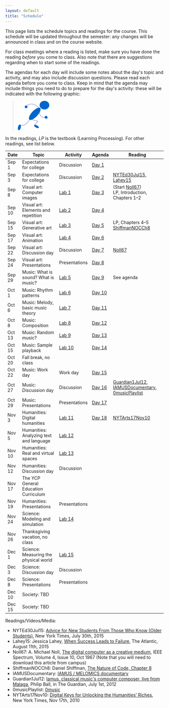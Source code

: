 ```yaml
---
layout: default
title: "Schedule"
---
```


This page lists the schedule topics and readings for the course.  This schedule will be updated throughout the semester: any changes will be announced in class and on the course website.

For class meetings where a reading is listed, make sure you have done the reading *before* you come to class.  Also note that there are suggestions regarding when to start some of the readings.

The agendas for each day will include some notes about the day's topic and activity, and may also include discussion questions.  Please read each agenda before you come to class.  Keep in mind that the agenda may include things you need to do to prepare for the day's activity: these will be indicated with the following graphic:

> <a href="https://www.youtube.com/watch?v=J8Ofr0IKiZg"><img src="agenda/img/getready.png" alt="Get ready!"></a>

In the readings, *LP* is the textbook (Learning Processing).  For other readings, see list below.

Date | Topic | Activity | Agenda | Reading
---- | ----- | -------- | -------| -------
Sep 1 | Expectations for college | Discussion | [Day 1](agenda/day01.html) | 
Sep 3 | Expectations for college | Discussion | [Day 2](agenda/day02.html) | [NYTEd30Jul15](http://www.nytimes.com/2015/08/02/education/edlife/advice-for-new-students-from-those-who-know-old-students.html), [Lahey15](http://www.theatlantic.com/education/archive/2015/08/when-success-leads-to-failure/400925/)
Sep 8 | Visual art: Computer images | [Lab 1](labs/lab01.html) | [Day 3](agenda/day03.html) | (Start [Noll67](http://ieeexplore.ieee.org/xpl/articleDetails.jsp?arnumber=5217127))<br> LP, Introduction, Chapters 1&ndash;2
Sep 10 | Visual art: Elements and repetition | [Lab 2](labs/lab02.html) | [Day 4](agenda/day04.html) | 
Sep 15 | Visual art: Generative art | [Lab 3](labs/lab03.html) | [Day 5](agenda/day05.html) | LP, Chapters 4&ndash;5<br>[ShiffmanNOCCh8](http://natureofcode.com/book/chapter-8-fractals/)
Sep 17 | Visual art: Animation | [Lab 4](labs/lab04.html) | [Day 6](agenda/day06.html) | 
Sep 22 | Visual art: Discussion day | Discussion | [Day 7](agenda/day07.html) | [Noll67](http://ieeexplore.ieee.org/xpl/articleDetails.jsp?arnumber=5217127&queryText=the+digital+computer+as+a+creative+medium&newsearch=true&searchField=Search_All)
Sep 24 | Visual art: Presentations | Presentations | [Day 8](agenda/day08.html)
Sep 29 | Music: What is sound? What is music? | [Lab 5](labs/lab05.html) | [Day 9](agenda/day09.html) | See agenda
Oct 1 | Music: Rhythm patterns | [Lab 6](labs/lab06.html) | [Day 10](agenda/day10.html)
Oct 6 | Music: Melody, basic music theory | [Lab 7](labs/lab07.html) | [Day 11](agenda/day11.html)
Oct 8 | Music: Composition | [Lab 8](labs/lab08.html) | [Day 12](agenda/day12.html)
Oct 13 | Music: Random music? | [Lab 9](labs/lab09.html) | [Day 13](agenda/day13.html)
Oct 15 | Music: Sample playback | [Lab 10](labs/lab10.html) | [Day 14](agenda/day14.html)
Oct 20 | Fall break, no class
Oct 22 | Music: Work day | Work day | [Day 15](agenda/day15.html)
Oct 27 | Music: Discussion day | Discussion | [Day 16](agenda/day16.html) |  [Guardian1Jul12](http://www.theguardian.com/music/2012/jul/01/iamus-computer-composes-classical-music), [IAMUSDocumentary](https://www.youtube.com/watch?v=ETGDbWvWCbM), [0musicPlaylist](https://www.youtube.com/watch?v=SxvV5zn7e9s)
Oct 29 | Music: Presentations | Presentations | [Day 17](agenda/day17.html)
Nov 3 | Humanities: Digital humanities | [Lab 11](labs/lab11.html) | [Day 18](agenda/day18.html) | [NYTArts17Nov10](http://www.nytimes.com/2010/11/17/arts/17digital.html)
Nov 5 | Humanities: Analyzing text and language | [Lab 12](labs/lab11.html)
Nov 10 | Humanities: Real and virtual spaces | [Lab 13](labs/lab12.html)
Nov 12 | Humanities: Discussion day | Discussion |
Nov 17 | The YCP General Education Curriculum
Nov 19 | Humanities: Presentations | Presentations
Nov 24 | Science: Modeling and simulation | [Lab 14](labs/lab13.html)
Nov 26 | Thanksgiving vacation, no class
Dec 1 | Science: Measuring the physical world | [Lab 15](labs/lab14.html)
Dec 3 | Science: Discussion day | Discussion
Dec 8 | Science: Presentations | Presentations
Dec 10 | Society: TBD
Dec 15 | Society: TBD

Readings/Videos/Media:

* NYTEd30Jul15: [Advice for New Students From Those Who Know (Older Students)](http://www.nytimes.com/2015/08/02/education/edlife/advice-for-new-students-from-those-who-know-old-students.html), New York Times, July 30th, 2015
* Lahey15: Jessica Lahey, [When Success Leads to Failure](http://www.theatlantic.com/education/archive/2015/08/when-success-leads-to-failure/400925/), The Atlantic, August 11th, 2015
* Noll67: A. Michael Noll, [The digital computer as a creative medium](http://ieeexplore.ieee.org/xpl/articleDetails.jsp?arnumber=5217127), IEEE Spectrum, Volume 4, Issue 10, Oct 1967 (Note that you will need to download this article from campus)
* ShiffmanNOCCh8: Daniel Shiffman, [The Nature of Code, Chapter 8](http://natureofcode.com/book/chapter-8-fractals/)
* IAMUSDocumentary: [IAMUS / MELOMICS documentary](https://www.youtube.com/watch?v=ETGDbWvWCbM)
* Guardian1Jul12: [Iamus, classical music's computer composer, live from Malaga](http://www.theguardian.com/music/2012/jul/01/iamus-computer-composes-classical-music), Philip Ball, in The Guardian, July 1st, 2012
* 0musicPlaylist: [0music](https://www.youtube.com/watch?v=SxvV5zn7e9s)
* NYTArts17Nov10: [Digital Keys for Unlocking the Humanities’ Riches](http://www.nytimes.com/2010/11/17/arts/17digital.html), New York Times, Nov 17th, 2010

<!--
Sep 1  |
Sep 6 |
Sep 8 |
Sep 15 |
Sep 17 |
Sep 22 |
Sep 24 |
Sep 29 |
Oct 1 |
Oct 6 |
Oct 8 |
Oct 13 |
Oct 15 |
Oct 20 | *No class* &mdash; fall break
Oct 22 |
Oct 27 |
Oct 29 |
Nov 3 |
Nov 5 |
Nov 10 |
Nov 12 |
Nov 17 |
Nov 19 |
Nov 24 |
Nov 26 | *No class* &mdash; Thanksgiving break
Dec 1 |
Dec 3 |
Dec 8 |
Dec 10 |
-->

<!-- vim:set wrap: ­-->
<!-- vim:set linebreak: -->
<!-- vim:set nolist: -->
